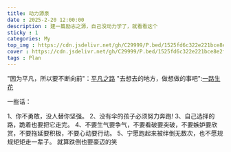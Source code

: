 ```yaml
---
title: 动力源泉
date : 2025-2-20 12:00:00
description : 建一篇励志之源，自己没动力学了，就看看这个
sticky : 1
categories: My
top_img : https://cdn.jsdelivr.net/gh/C29999/P.bed/1525fd6c322e221bce8e2f28e4f2057f.png
cover : https://cdn.jsdelivr.net/gh/C29999/P.bed/1525fd6c322e221bce8e2f28e4f2057f.png
tags : Plan
---
```


"因为平凡，所以要不断向前"：[平凡之路](https://www.bilibili.com/video/BV1bo4y1A7S9/?spm_id_from=333.337.search-card.all.click)
"去想去的地方，做想做的事吧":[一路生花](https://www.bilibili.com/video/BV1bX4y1i7Uf?spm_id_from=333.788.recommend_more_video.-1&vd_source=c5401a748b9181518ac8973e4357cb19)

一些话：

1、你不勇敢，没人替你坚强。
2、没有伞的孩子必须努力奔跑!
3、自己选择的路，跪着也要把它走完。
4、不要生气要争气，不要看破要突破，不要嫉妒要欣赏，不要拖延要积极，不要心动要行动。
5、宁愿跑起来被绊倒无数次，也不愿规规矩矩走一辈子。 就算跌倒也要豪迈的笑
